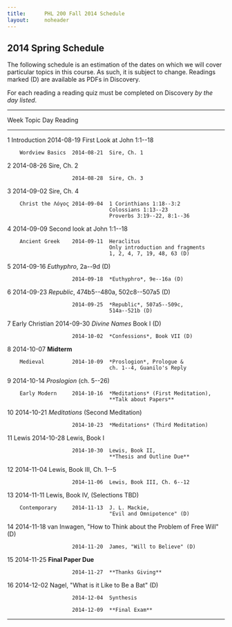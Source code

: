 ```yaml
---
title:      PHL 200 Fall 2014 Schedule
layout:     noheader
---
```




## 2014 Spring Schedule ##

The following schedule is an estimation of the dates on which we will
cover particular topics in this course. As such, it is subject to
change. Readings marked (D) are available as PDFs in Discovery.

For each reading a reading quiz must be completed on
Discovery *by the day listed*.

----------------------------------------------------------------------
Week    Topic            Day         Reading             
------- ---------------- ----------- ---------------------------------
1       Introduction     2014-08-19   First Look at John 1:1--18

        Wordview Basics  2014-08-21  Sire, Ch. 1

2                        2014-08-26  Sire, Ch. 2

                         2014-08-28  Sire, Ch. 3

3                        2014-09-02  Sire, Ch. 4

        Christ the Λόγος 2014-09-04  1 Corinthians 1:18--3:2
                                     Colossians 1:13--23
                                     Proverbs 3:19--22, 8:1--36

4                        2014-09-09  Second look at John 1:1--18

        Ancient Greek    2014-09-11  Heraclitus
                                     Only introduction and fragments
                                     1, 2, 4, 7, 19, 48, 63 (D)

5                        2014-09-16  *Euthyphro*, 2a--9d (D)

                         2014-09-18  *Euthyphro*, 9e--16a (D)

6                        2014-09-23  *Republic*, 474b5--480a,
                                     502c8--507a5 (D)

                         2014-09-25  *Republic*, 507a5--509c,
                                     514a--521b (D)

7       Early Christian  2014-09-30  *Divine Names* Book I (D)

                         2014-10-02  *Confessions*, Book VII (D)

8                        2014-10-07  **Midterm**

        Medieval         2014-10-09  *Proslogion*, Prologue &
                                     ch. 1--4, Guanilo's Reply

9                        2014-10-14  *Proslogion* (ch. 5--26)

        Early Modern     2014-10-16  *Meditations* (First Meditation),
                                     **Talk about Papers**

10                       2014-10-21  *Meditations* (Second Meditation)

                         2014-10-23  *Meditations* (Third Meditation)

11      Lewis            2014-10-28  Lewis, Book I

                         2014-10-30  Lewis, Book II,
                                     **Thesis and Outline Due**

12                       2014-11-04  Lewis, Book III, Ch. 1--5

                         2014-11-06  Lewis, Book III, Ch. 6--12

13                       2014-11-11  Lewis, Book IV, (Selections TBD)

        Contemporary     2014-11-13  J. L. Mackie,
                                     "Evil and Omnipotence" (D)

14                       2014-11-18  van Inwagen, "How to Think about
                                     the Problem of Free Will" (D)

                         2014-11-20  James, "Will to Believe" (D)

15                       2014-11-25  **Final Paper Due**

                         2014-11-27  **Thanks Giving**

16                       2014-12-02  Nagel,
                                     "What is it Like to Be a Bat" (D)

                         2014-12-04  Synthesis

                         2014-12-09  **Final Exam**
----------------------------------------------------------------------





